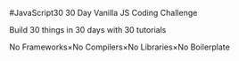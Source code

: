 #JavaScript30 30 Day Vanilla JS Coding Challenge

Build 30 things in 30 days with 30 tutorials

No Frameworks×No Compilers×No Libraries×No Boilerplate